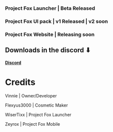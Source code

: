 ### Project Fox Launcher | Beta Released

### Project Fox UI pack | v1 Released | v2 soon

### Project Fox Website | Releasing soon

## Downloads in the discord ⬇

#### [Discord](https://discord.io/projectfox)

# Credits
Vinnie | Owner/Developer

Flexyus3000 | Cosmetic Maker

WiserTixx | Project Fox Launcher

Zeyrox | Project Fox Mobile
